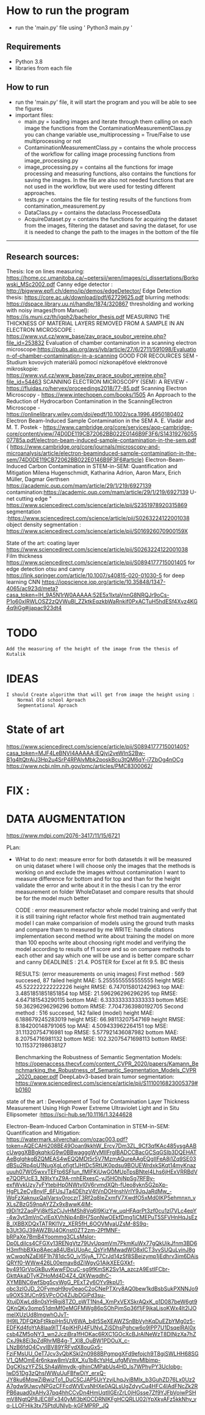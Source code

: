 # How to run the program

- run the 'main.py' file using ' Python3 main.py '

## Requirements

- Python 3.8
- libraries from each file

## How to run

- run the 'main.py' file, it will start the program and you will be able to see the figures
- important files:
  - main.py = loading images and iterate through them calling on each image the functions from the ContaminationMeasurementClass.py you can change variable use_multiprocessing = True/False to use multiprocessing or not
  - ContaminationMeasurementClass.py = contains the whole proccess of the workflow for calling image processing functions from image_processing.py
  - image_processing.py = contains all the functions for image processing and measuring functions, also contains the functions for saving the images. In the file are also not needed functions that are not used in the workflow, but were used for testing different approaches.
  - tests.py = contains the file for testing results of the functions from contamination_measurement.py
  - DataClass.py = contains the dataclass ProcessedData
  - AcquireDataset.py = contains the functions for acquiring the dataset from the images, filtering the dataset and saving the dataset, for use it is needed to change the path to the images in the bottom of the file

---

## Research sources:

Thesis:
Ice on lines measuring: https://home.cc.umanitoba.ca/~petersii/wren/images/ci_dissertations/Borkowski_MSc2002.pdf
Canny edge detector : http://bigwww.epfl.ch/demo/ip/demos/edgeDetector/
Edge Detection thesis: https://core.ac.uk/download/pdf/62729625.pdf
blurring methods: https://dspace.library.uu.nl/handle/1874/320867
thresholding and working with noisy images(from Manuel): https://is.muni.cz/th/igph2/bachelor_thesis.pdf
MEASURING THE THICKNESS OF MATERIAL LAYERS REMOVED FROM A SAMPLE IN AN ELECTRON MICROSCOPE : https://www.vut.cz/www_base/zav_prace_soubor_verejne.php?file_id=253832
Evaluation of chamber contamination in a scanning electron microscope:https://pubs.aip.org/avs/jvb/article/27/6/2711/591098/Evaluation-of-chamber-contamination-in-a-scanning
GOOD FOR RECOURCES SEM -
Studium kovových materiálů pomocí nízkonapěťové elektronové mikroskopie: https://www.vut.cz/www_base/zav_prace_soubor_verejne.php?file_id=54463
SCANNING ELECTRON MICROSCOPY (SEM): A REVIEW - https://fluidas.ro/hervex/proceedings2018/77-85.pdf
Scanning Electron Microscopy - https://www.intechopen.com/books/1505
An Approach to the Reduction of Hydrocarbon Contamination in the ScanningElectron Microscope - https://onlinelibrary.wiley.com/doi/epdf/10.1002/sca.1996.4950180402
Electron Beam-Induced Sample Contamination in the SEM A. E. Vladár and M. T. Postek - https://www.cambridge.org/core/services/aop-cambridge-core/content/view/74D0DE119CB72062BB022E0146B9F3F6/S1431927605507785a.pdf/electron-beam-induced-sample-contamination-in-the-sem.pdf { https://www.cambridge.org/core/journals/microscopy-and-microanalysis/article/electron-beaminduced-sample-contamination-in-the-sem/74D0DE119CB72062BB022E0146B9F3F6#article}
Electron-Beam-Induced Carbon Contamination in STEM-in-SEM: Quantification and Mitigation Milena Hugenschmidt, Katharina Adrion, Aaron Marx, Erich Müller, Dagmar Gerthsen https://academic.oup.com/mam/article/29/1/219/6927139
contamination:https://academic.oup.com/mam/article/29/1/219/6927139
U-net cutting edge " https://www.sciencedirect.com/science/article/pii/S2351978920315869
segmentation :https://www.sciencedirect.com/science/article/pii/S0263224122001038
object density segmentation : https://www.sciencedirect.com/science/article/pii/S016926070900159X

State of the art:
coating layer https://www.sciencedirect.com/science/article/pii/S0263224122001038
Film thickness https://www.sciencedirect.com/science/article/pii/S0894177715001405
for edge detection otsu and canny https://link.springer.com/article/10.1007/s40815-020-01030-5
for deep learning CNN https://iopscience.iop.org/article/10.35848/1347-4065/ac923d/meta?casa_token=lH_9A5N1rW0AAAAA:52E5x1lxtaVnnG8NRQJr9oCs-P1o60xIRWLOSZ2zQVWuBl_ZZktkEqzkbWaRnkif0PxACTuH5hdESf4Xvz4KG4q9iGg#jjapac923dt4

# TODO

    Add the measuring of the height of the image from the thesis of Kutalik

# IDEAS

    I should Create algorithm that will get from image the height using :
        Normal Old school Aproach
        Segmentational Aproach

# State of art

https://www.sciencedirect.com/science/article/pii/S0894177715001405?casa_token=MJF4LeBNVI4AAAAA:lEQjyi2veWInS2Bw-B1g4ltQtrAiJ3Hp2u4SrP4RPAlvMbk2poskBcu3tQM6qY-i7ZbOg4nOCg
https://www.ncbi.nlm.nih.gov/pmc/articles/PMC8300062/

# FIX :

# DATA AUGMENTATION 
https://www.mdpi.com/2076-3417/11/15/6721


PLan:
- WHat to do next: 
  measure error for both datasetds
    it will be measured on uniq dataset where I will choose only the images that the methods is working on and exclude the images without contamination
    I want to measure difference for bottom and for top and than for the height
  validate the error and write about it in the thesis 
  I can try the error measurement on folder WholeDataset and compare results that should be for the model much better



  CODE : 
    error measurement
    refactor whole model training and verify that it is still training right 
    refactor whole first method
    train augmentated model
    I can make comparision of models using the ground truth masks and compare tham to measured by me
  WRITE: 
    handle citations
    implementation second method
    write about training the model on more than 100 epochs 
    write about choosing right model and verifying the model according to results of f1 score and so on 
    compare methods to each other and say which one will be use and is better
    compare scharr and canny
  DEADLINES : 
    21.4. POSTER for Excel at fit
    9.5. BC thesis 


  RESULTS: (error measurements on uniq images)
    First method : 569 succesed, 87 failed 
      height MAE: 5.2555555555555555
      height MSE: 45.522222222222226
      height RMSE: 6.747015801242963
      top MAE: 3.4851851851851854
      top MSE: 21.596296296296295
      top RMSE: 4.647181543290115
      bottom MAE: 6.333333333333333
      bottom MSE: 59.36296296296296
      bottom RMSE: 7.7047363980192705
    Second method : 516 succesed, 142 failed (model)
      height MAE: 6.188679245283019
      height MSE: 66.98113207547169
      height RMSE: 8.184200148791065
      top MAE: 4.509433962264151
      top MSE: 31.11320754716981
      top RMSE: 5.577921436087982
      bottom MAE: 8.20754716981132
      bottom MSE: 102.32075471698113
      bottom RMSE: 10.115372198638127

    Benchmarking the Robustness of Semantic Segmentation Models: https://openaccess.thecvf.com/content_CVPR_2020/papers/Kamann_Benchmarking_the_Robustness_of_Semantic_Segmentation_Models_CVPR_2020_paper.pdf
    DeepLabv3-based brain tumor segmentation: https://www.sciencedirect.com/science/article/pii/S1110016823005379#b0160


state of the art : 
Development of Tool for Contamination Layer Thickness Measurement Using High Power Extreme Ultraviolet Light and in Situ Ellipsometer
:https://sci-hub.se/10.1116/1.3244628

Electron-Beam-Induced Carbon Contamination in STEM-in-SEM: Quantification and Mitigation: https://watermark.silverchair.com/ozac003.pdf?token=AQECAHi208BE49Ooan9kkhW_Ercy7Dm3ZL_9Cf3qfKAc485ysgAABcUwggXBBgkqhkiG9w0BBwagggWyMIIFrgIBADCCBacGCSqGSIb3DQEHATAeBglghkgBZQMEAS4wEQQMDt5r5V7MzmAQureAAgEQgIIFeA8j1Zq9SE03dBSu2Rp4pU1NugXgLofigt1JHtDc5RtUK0pdsu9BOUEWrdxkSKqt14myKnazuuuh07W05wxvTEFtp6SFIun_fMlFKjUwGOMUpTpsBNteI4Lhs6jHExVRRBdVe7QOPUcE3_N9IxYxZ9A-rnhERxesC-yJ5HOhjNpSg7RFBy-exfWvkUzy7yFYtebiHp0NWtvI0V6rvmdXQh-fUeo8ykn5G2pXp-HgPL2eCy8nyIF_6FUsJTa4DEhzV4tVnDOHnshVrIY9JqJaRdMw_-WqFzXaknuxQaIVarsv0roczrT3Rf2q8IeZxmfV7XwdfO5xMd0IKP5ehmnxn_yXLsZBzG59npAYZZx9x8wwK4lM-t9Di1t2ZaoPVj8kfSzCjJvHMSh8Vq6I9KizYw_uqHFAqrPt3zf0cu1zl7VLc4epY-4w3yt3mVnCvlEqXVhNip4nBH7SonNwOEkfDmg1iCMEPuT5SFVHnHqJsEzB_IXBBXDQxTATRKl1Vz_XER5fH_6OOVMyaUZsM-8S9q-b3Ut3GJ39AWZBU4OKnst0ZT2zm-2PfMNF-bRPaXe7BmB4Yoommg3CLsMslor-Dp0LdiIcs4CFGXy13RENgVtz79UvUpqmVm7PkmKuWx77gQkUikJfnm3BD6H3mfhbBXkp8Aeca84UBxUUoAc_QsYjrMMwadWO8xICT3vvSUQuLyinJ8gwCwqoNZaEl6F1h781dc5O_iv15jyA_T7CrJd14zSf8SBeizymp1jEdhrv3im6DAisQRYf0-WWw426L00emav8dZiWgyG1AjkXEEGXkf-by491GrVpGkBuvKwwFDcuC-sg9fKmSK2Sv1A_azczA9EstIFCbr-GkttAkaDTyKZHoMd4D4Z4_QXWwqdhC-XYMBNC6wfSbg5cyWgG_PExT2y6OYv9kpU1-obc3zIOJD_2OFymqH9oy0eaoC2oCNePTXry8AQ0bew1kdBsbSukPXNNJo9u9OXS3fJCn9SVPcOO4ZiJbDGiPd3su-XtujDXwLd8n0sYHRgj8TZO_pWT1Nn4_XmPxVEXSkrAQxK_p1D087beW6gt9QKnQKv3omp51dmMf0eMGFMWg86pSOhPjmSp36f1jF9jkaLisoKWx4It2lJOmeIXUzUd8lmgwhOJvT-IH9lL7DFQKbFtRkpiHn5UV6WA_b4t5SeXEAWZSnBbVyhKqDuEZbYMg0z5-EDFKd4foYtA8laa9lTT4piKHPJ4FUNvLZiSDhsPghcw6o9IPP7U1DsqeIRAl0xcsb4ZM5oNY3_wn2JcziBra1fHOKac6RXC1GOcXcBJrAlNeWzT8DlNjzXa7hZCxJ9k8Ei3pZdRhrMB4g-T_XI8_OuBW1PDOuX_c-LNzB6fdO4CyvIBV89YRFydX8ouGx5-FziFMsUU_OeT7Jcv3vQbKSkl2n0988BPgmpgXFd9efojch9T8giSWLHH68SGV1_QMOmE4r6nkaw8mVz8X_Xu1b8cYsHd_ufgMVmvMlbimp-DgCKIszYFZ5LSh4aWmydk-glhinCMPabUs4HD_Is7WPhyPY3UcIobg-lwD51Dg3zQhsIWWuUuFBfwDiY_erxQ-JY8ku6MqwZjBwizTo1_DuC5CJAP5UrYzviLhqJviBMlx_b3GuhZD76Lx0Uz2A7gdw9UwcyNPGzCFFcdWVEvsNHXe0AQLsUgZdyyCu4HFC4IAdFNcZk2RPB6auad0xAHv37pq4hhCCvDn4HmUqtlIGErZrL0jHGsse7Zf9YJFbVoiwPSHmV8NgtQP8JEC8Fx340yMI3bKOCDRNIKFgHCQRLU02jYpXkyAFz5kkNhy_vq-LLOFHik3tx75PtdUNIyb-kGFMPRP_JQ